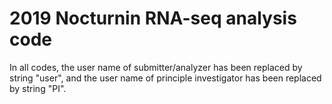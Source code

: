 # 2019 Nocturnin RNA-seq analysis code

In all codes, the user name of submitter/analyzer has been replaced by string "user", and the user name of principle investigator has been replaced by string "PI".

